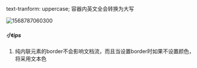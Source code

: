 text-tranform: uppercase; 容器内英文全会转换为大写



![1568787060300](C:\Users\Administrator\AppData\Roaming\Typora\typora-user-images\1568787060300.png)



##### 小tips

1. 纯内联元素的border不会影响文档流，而且当设置border时如果不设置颜色，将采用文本色

